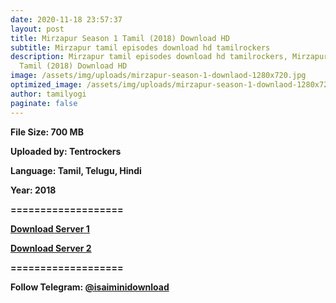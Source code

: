 ```yaml
---
date: 2020-11-18 23:57:37
layout: post
title: Mirzapur Season 1 Tamil (2018) Download HD
subtitle: Mirzapur tamil episodes download hd tamilrockers
description: Mirzapur tamil episodes download hd tamilrockers, Mirzapur Season 1
  Tamil (2018) Download HD
image: /assets/img/uploads/mirzapur-season-1-downlaod-1280x720.jpg
optimized_image: /assets/img/uploads/mirzapur-season-1-downlaod-1280x720.jpg
author: tamilyogi
paginate: false
---
```

**File Size: 700 MB**

**Uploaded by: Tentrockers**

**Language: Tamil, Telugu, Hindi**

**Year: 2018**

**\===================**

**[Download Server 1](https://drive.softpedia.workers.dev/Mirzapur%2520(2018)%2520Season%25201%2520%5BTelugu%2520%2B%2520Tamil%2520%2B%2520Hindi%5D%2520750MB%2520%5BTentrockers%5D.mkv?rootId=0AJtZkTkXLBuYUk9PVA)**

**[Download Server 2](https://drive.softpedia.workers.dev/Mirzapur%2520(2018)%2520Season%25201%2520%5BTelugu%2520%2B%2520Tamil%2520%2B%2520Hindi%5D%2520750MB%2520%5BTentrockers%5D.mkv?rootId=0AJtZkTkXLBuYUk9PVA)**

[](https://drive.softpedia.workers.dev/Mirzapur%2520(2018)%2520Season%25201%2520%5BTelugu%2520%2B%2520Tamil%2520%2B%2520Hindi%5D%2520750MB%2520%5BTentrockers%5D.mkv?rootId=0AJtZkTkXLBuYUk9PVA)**\===================**

**Follow Telegram: [@isaiminidownload](tg://resolve/?domain=isaiminidownload)**
